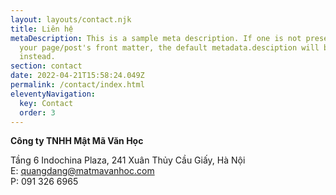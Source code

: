 ```yaml
---
layout: layouts/contact.njk
title: Liên hệ
metaDescription: This is a sample meta description. If one is not present in
  your page/post's front matter, the default metadata.desciption will be used
  instead.
section: contact
date: 2022-04-21T15:58:24.049Z
permalink: /contact/index.html
eleventyNavigation:
  key: Contact
  order: 3
---
```

**Công ty TNHH Mật Mã Văn Học**

Tầng 6 Indochina Plaza, 241 Xuân Thủy Cầu Giấy, Hà Nội\
E: quangdang@matmavanhoc.com\
P: 091 326 6965